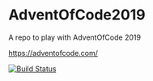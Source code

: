 # AdventOfCode2019
A repo to play with AdventOfCode 2019

https://adventofcode.com/


[![Build Status](https://dev.azure.com/brusque/AOC2019/_apis/build/status/taherkheli.AdventOfCode2019?branchName=master)](https://dev.azure.com/brusque/AOC2019/_build/latest?definitionId=2&branchName=master)
